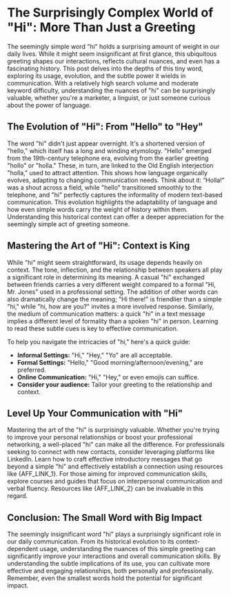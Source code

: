 # The Surprisingly Complex World of "Hi": More Than Just a Greeting

The seemingly simple word "hi" holds a surprising amount of weight in our daily lives.  While it might seem insignificant at first glance, this ubiquitous greeting shapes our interactions, reflects cultural nuances, and even has a fascinating history.  This post delves into the depths of this tiny word, exploring its usage, evolution, and the subtle power it wields in communication.  With a relatively high search volume and moderate keyword difficulty, understanding the nuances of "hi" can be surprisingly valuable, whether you're a marketer, a linguist, or just someone curious about the power of language.


## The Evolution of "Hi": From "Hello" to "Hey"

The word "hi" didn't just appear overnight. It's a shortened version of "hello," which itself has a long and winding etymology. "Hello" emerged from the 19th-century telephone era, evolving from the earlier greeting "hollo" or "holla."  These, in turn, are linked to the Old English interjection "holla," used to attract attention.  This shows how language organically evolves, adapting to changing communication needs.  Think about it:  “Holla!” was a shout across a field, while "hello" transitioned smoothly to the telephone, and "hi" perfectly captures the informality of modern text-based communication.  This evolution highlights the adaptability of language and how even simple words carry the weight of history within them.  Understanding this historical context can offer a deeper appreciation for the seemingly simple act of greeting someone.


## Mastering the Art of "Hi": Context is King

While "hi" might seem straightforward, its usage depends heavily on context.  The tone, inflection, and the relationship between speakers all play a significant role in determining its meaning.  A casual "hi" exchanged between friends carries a very different weight compared to a formal "Hi, Mr. Jones" used in a professional setting.  The addition of other words can also dramatically change the meaning;  "Hi there!" is friendlier than a simple "hi," while "hi, how are you?" invites a more involved response.  Similarly, the medium of communication matters: a quick "hi" in a text message implies a different level of formality than a spoken "hi" in person.  Learning to read these subtle cues is key to effective communication.  

To help you navigate the intricacies of "hi," here's a quick guide:

* **Informal Settings:** "Hi," "Hey," "Yo" are all acceptable.
* **Formal Settings:** "Hello," "Good morning/afternoon/evening," are preferred.
* **Online Communication:** "Hi," "Hey," or even emojis can suffice.
* **Consider your audience:** Tailor your greeting to the relationship and context.


##  Level Up Your Communication with "Hi"

Mastering the art of the "hi" is surprisingly valuable.  Whether you're trying to improve your personal relationships or boost your professional networking, a well-placed "hi" can make all the difference. For professionals seeking to connect with new contacts, consider leveraging platforms like LinkedIn.  Learn how to craft effective introductory messages that go beyond a simple "hi" and effectively establish a connection using resources like {AFF_LINK_1}.  For those aiming for improved communication skills, explore courses and guides that focus on interpersonal communication and verbal fluency.  Resources like {AFF_LINK_2} can be invaluable in this regard.


## Conclusion:  The Small Word with Big Impact

The seemingly insignificant word "hi" plays a surprisingly significant role in our daily communication.  From its historical evolution to its context-dependent usage, understanding the nuances of this simple greeting can significantly improve your interactions and overall communication skills.  By understanding the subtle implications of its use, you can cultivate more effective and engaging relationships, both personally and professionally. Remember, even the smallest words hold the potential for significant impact.
